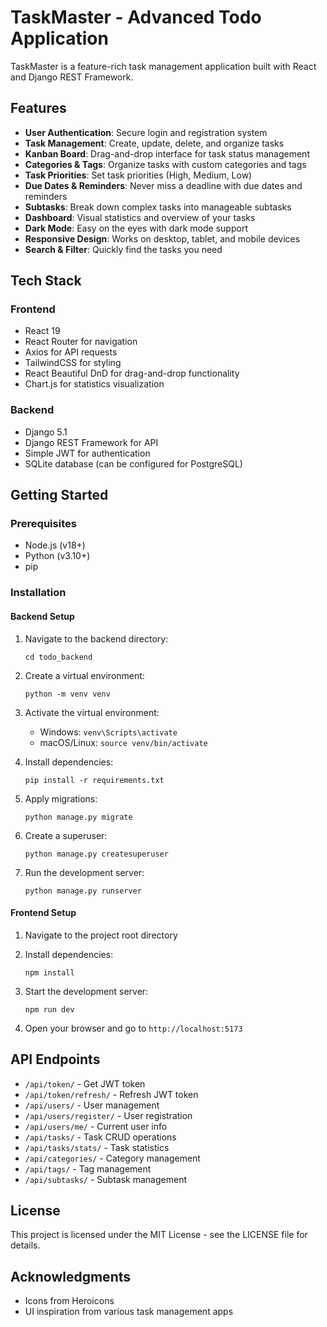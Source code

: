 # TaskMaster - Advanced Todo Application

TaskMaster is a feature-rich task management application built with React and Django REST Framework.

## Features

- **User Authentication**: Secure login and registration system
- **Task Management**: Create, update, delete, and organize tasks
- **Kanban Board**: Drag-and-drop interface for task status management
- **Categories & Tags**: Organize tasks with custom categories and tags
- **Task Priorities**: Set task priorities (High, Medium, Low)
- **Due Dates & Reminders**: Never miss a deadline with due dates and reminders
- **Subtasks**: Break down complex tasks into manageable subtasks
- **Dashboard**: Visual statistics and overview of your tasks
- **Dark Mode**: Easy on the eyes with dark mode support
- **Responsive Design**: Works on desktop, tablet, and mobile devices
- **Search & Filter**: Quickly find the tasks you need

## Tech Stack

### Frontend
- React 19
- React Router for navigation
- Axios for API requests
- TailwindCSS for styling
- React Beautiful DnD for drag-and-drop functionality
- Chart.js for statistics visualization

### Backend
- Django 5.1
- Django REST Framework for API
- Simple JWT for authentication
- SQLite database (can be configured for PostgreSQL)

## Getting Started

### Prerequisites
- Node.js (v18+)
- Python (v3.10+)
- pip

### Installation

#### Backend Setup
1. Navigate to the backend directory:
   ```
   cd todo_backend
   ```

2. Create a virtual environment:
   ```
   python -m venv venv
   ```

3. Activate the virtual environment:
   - Windows: `venv\Scripts\activate`
   - macOS/Linux: `source venv/bin/activate`

4. Install dependencies:
   ```
   pip install -r requirements.txt
   ```

5. Apply migrations:
   ```
   python manage.py migrate
   ```

6. Create a superuser:
   ```
   python manage.py createsuperuser
   ```

7. Run the development server:
   ```
   python manage.py runserver
   ```

#### Frontend Setup
1. Navigate to the project root directory

2. Install dependencies:
   ```
   npm install
   ```

3. Start the development server:
   ```
   npm run dev
   ```

4. Open your browser and go to `http://localhost:5173`

## API Endpoints

- `/api/token/` - Get JWT token
- `/api/token/refresh/` - Refresh JWT token
- `/api/users/` - User management
- `/api/users/register/` - User registration
- `/api/users/me/` - Current user info
- `/api/tasks/` - Task CRUD operations
- `/api/tasks/stats/` - Task statistics
- `/api/categories/` - Category management
- `/api/tags/` - Tag management
- `/api/subtasks/` - Subtask management

## License

This project is licensed under the MIT License - see the LICENSE file for details.

## Acknowledgments

- Icons from Heroicons
- UI inspiration from various task management apps